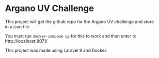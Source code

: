 # Argano UV Challenge

This project will get the github repo for the Argano UV challenge and store in a json file.

You must run `docker-compose up` for this to work and then enter to http://localhost:8071/

This project was made using Laravel 9 and Docker.
